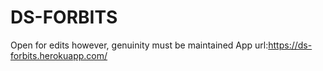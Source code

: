 # DS-FORBITS
Open for edits however, genuinity must be maintained
App url:https://ds-forbits.herokuapp.com/
